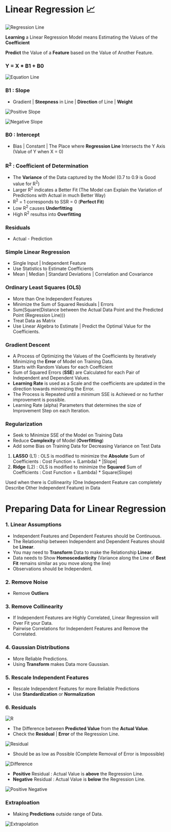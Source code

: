 # Linear Regression 📈

![Regression Line](Image/RegressionLine.png)

**Learning** a Linear Regression Model means Estimating the Values of the **Coefficient** 

**Predict** the Value of a **Feature** based on the Value of Another Feature.

### Y = X * B1 + B0

![Equation Line](Image/EquationLine.png)

### B1 : Slope 
- Gradient | **Steepness** in Line | **Direction** of Line | **Weight**

![Positive Slope](Image/Positive.png)

![Negative Slope](Image/Negative.png)

### B0 : Intercept 
- Bias | Constant | The Place where **Regression Line** Intersects the Y Axis (Value of Y when X = 0)

### R<sup>2</sup> : Coefficient of Determination

- The **Variance** of the Data captured by the Model (0.7 to 0.9 is Good value for R<sup>2</sup>) 
- Larger R<sup>2</sup> indicates a Better Fit (The Model can Explain the Variation of Predictions with Actual in much Better Way)
- R<sup>2</sup> = 1 corresponds to SSR = 0 (**Perfect Fit**) 
- Low R<sup>2</sup> causes **Underfitting**
- High R<sup>2</sup> resultss into **Overfitting**

### Residuals 
- Actual - Prediction

### Simple Linear Regression
- Single Input | Independent Feature 
- Use Statistics to Estimate Coefficients
- Mean | Median | Standard Deviations | Correlation and Covariance

### Ordinary Least Squares (OLS)
- More than One Independent Features
- Minimize the Sum of Squared Residuals | Errors 
- Sum(Square(Distance between the Actual Data Point and the Predicted Point (Regression Line)))
- Treat Data as Matrix
- Use Linear Algebra to Estimate | Predict the Optimal Value for the Coefficients.

### Gradient Descent
- A Process of Optimizing the Values of the Coefficients by Iteratively Minimizing the **Error** of Model on Training Data.
- Starts with Random Values for each Coefficient
- Sum of Squared Errors (**SSE**) are Calculated for each Pair of Independent and Dependent Values.
- **Learning Rate** is used as a Scale and the coefficients are updated in the direction towards minimizing the Error.
- The Process is Repeated until a minimum SSE is Achieved or no further improvement is possible.
- Learning Rate (alpha) Parameters that determines the size of Improvement Step on each Iteration.

### Regularization
- Seek to Minimize SSE of the Model on Training Data 
- Reduce **Complexity** of Model (**Overfitting**)
- Add some Bias on Training Data for Decreasing Variance on Test Data 

1. **LASSO** (L1) : OLS is modified to minimize the **Absolute** Sum of Coefficients : Cost Function + (Lambda) * |Slope|
2. **Ridge** (L2) : OLS is modified to minimize the **Squared** Sum of Coefficients : Cost Function + (Lambda) * Square(Slope)

Used when there is Collinearity (One Independent Feature can completely Describe Other Independent Feature) in Data 

# Preparing Data for Linear Regression

### 1. Linear Assumptions
- Independent Features and Dependent Features should be Continuous.
- The Relationship between Independent and Dependent Features should be **Linear**.
- You may need to **Transform** Data to make the Relationship **Linear**.
- Data needs to Show **Homoscedasticity** (Variance along the Line of **Best Fit** remains similar as you move along the line)
- Observations should be Independent.

### 2. Remove Noise 
- Remove **Outliers** 

### 3. Remove Collinearity
- If Independent Features are Highly Correlated, Linear Regression will Over Fit your Data.
- Pairwise Correlations for Independent Features and Remove the Correlated.

### 4. Gaussian Distributions
- More Reliable Predictions.
- Using **Transform** makes Data more Gaussian.

### 5. Rescale Independent Features
- Rescale Independent Features for more Reliable Predictions
- Use **Standardization** or **Normalization**

### 6. Residuals 

![R](Image/R.png)

- The Difference between **Predicted Value** from the **Actual Value**.
- Check the **Residual** | **Error** of the Regression Line.

![Residual](Image/Residual.png)

- Should be as low as Possible (Complete Removal of Error is Impossible)

![Difference](Image/Difference.png)

- **Positive** Residual : Actual Value is **above** the Regression Line.
- **Negative** Residual : Actual Value is **below** the Regression Line.

![Positive Negative](Image/PN.png)

### Extraploation

- Making **Predictions** outside range of Data.

![Extrapolation](Image/Extrapolation.png)
